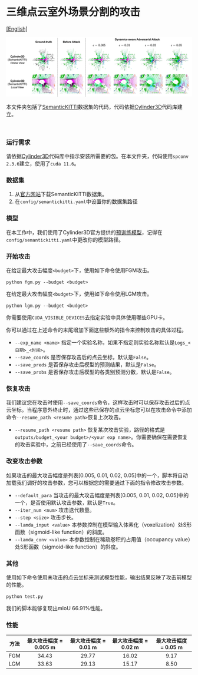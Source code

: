 # 三维点云室外场景分割的攻击

[[English]](README.md)

<p float="left">
    <img src="../../../img/outdoor.jpg" width="800"/>
</p>

本文件夹包括了[SemanticKITTI](http://www.semantic-kitti.org/)数据集的代码，代码依据[Cylinder3D](https://github.com/xinge008/Cylinder3D)代码库建立。

&nbsp;

### 运行需求
请依据[Cylinder3D](https://github.com/xinge008/Cylinder3D)代码库中指示安装所需要的包。在本文件夹，代码使用`spconv 2.3.6`建立，使用了`cuda 11.6`。


### 数据集

1. 从[官方网站](http://www.semantic-kitti.org/dataset.html#download)下载SemanticKITTI数据集。
2. 在`config/semantickitti.yaml`中设置你的数据集路径

### 模型

在本工作中，我们使用了Cylinder3D官方提供的[预训练模型](https://github.com/xinge008/Cylinder3D#pretrained-models)，记得在`config/semantickitti.yaml`中更改你的模型路径。

### 开始攻击

在给定最大攻击幅度`<budget>`下，使用如下命令使用FGM攻击。

```
python fgm.py --budget <budget>
``` 

在给定最大攻击幅度`<budget>`下，使用如下命令使用LGM攻击。

```
python lgm.py --budget <budget>
``` 

你需要使用`CUDA_VISIBLE_DEVICES`去指定实验中具体使用哪些GPU卡。

你可以通过在上述命令的末尾增加下面这些额外的指令来控制攻击的具体过程。

- `--exp_name <name>` 指定一个实验名称，如果不指定则实验名称默认是`Logs_<日期>_<时间>`。
- `--save_coords` 是否保存攻击后的点云坐标，默认是`False`。
- `--save_preds` 是否保存攻击后模型的预测结果，默认是`False`。
- `--save_probs` 是否保存攻击后模型的各类别预测分数，默认是`False`。

### 恢复攻击

我们建议您在攻击时使用`--save_coords`命令，这样攻击时可以保存攻击过后的点云坐标。当程序意外终止时，通过这些已保存的点云坐标您可以在攻击命令中添加命令`--resume_path <resume path>`恢复上次攻击。

- `--resume_path <resume path>` 恢复某次攻击实验，路径的格式是`outputs/budget_<your budget>/<your exp name>`。你需要确保在需要恢复的攻击实验中，之前已经使用了`--save_coords`命令。

### 改变攻击参数

如果攻击的最大攻击幅度是列表[0.005, 0.01, 0.02, 0.05]中的一个，脚本将自动加载我们调好的攻击参数，您可以根据您的需要通过下面的指令修改攻击参数。

- `--default_para` 当攻击的最大攻击幅度是列表[0.005, 0.01, 0.02, 0.05]中的一个，是否使用默认攻击参数，默认是`True`。
- `--iter_num <num>` 攻击迭代数量。
- `--step <size>` 攻击步长。
- `--lamda_input <value>` 本参数控制在模型输入体素化（voxelization）处S形函数（sigmoid-like function）的斜度。
- `--lamda_conv <value>` 本参数控制在稀疏卷积的占用值（occupancy value）处S形函数（sigmoid-like function）的斜度。

### 其他

使用如下命令使用未攻击的点云坐标来测试模型性能，输出结果反映了攻击前模型的性能。

```
python test.py
```

我们的脚本能够复现出mIoU 66.91%性能。

### 性能

| 方法 | 最大攻击幅度 = 0.005 m | 最大攻击幅度 = 0.01 m | 最大攻击幅度 = 0.02 m | 最大攻击幅度 = 0.05 m | 
| :---: | :---: | :---: | :---: | :---: | 
| FGM | 34.43 | 29.77 | 16.02 | 9.17 | 
| LGM | 33.63 | 29.13 | 15.17 | 8.50 | 
